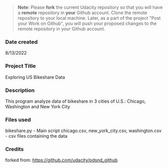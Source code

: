 >**Note**: Please **fork** the current Udacity repository so that you will have a **remote** repository in **your** Github account. Clone the remote repository to your local machine. Later, as a part of the project "Post your Work on Github", you will push your proposed changes to the remote repository in your Github account.

### Date created
8/13/2022

### Project Title
Exploring US Bikeshare Data

### Description
This program analyze data of bikeshare in 3 cities of U.S.: Chicago, Washington and New York City

### Files used
bikeshare.py - Main script
chicago.csv, new_york_city.csv, washington.csv - csv files containing the data

### Credits
forked from: https://github.com/udacity/pdsnd_github
